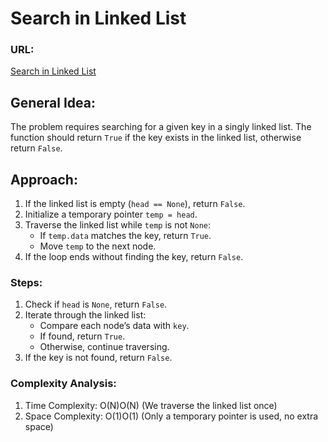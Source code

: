 # Search in Linked List

### URL:
[Search in Linked List](https://www.geeksforgeeks.org/problems/search-in-linked-list-1664434326/1?utm_source=youtube&utm_medium=collab_striver_ytdescription&utm_campaign=search-in-linked-list-1664434326)

## General Idea:

The problem requires searching for a given key in a singly linked list. The function should return `True` if the key exists in the linked list, otherwise return `False`.

## Approach:

1. If the linked list is empty (`head == None`), return `False`.
2. Initialize a temporary pointer `temp = head`.
3. Traverse the linked list while `temp` is not `None`:
   - If `temp.data` matches the key, return `True`.
   - Move `temp` to the next node.
4. If the loop ends without finding the key, return `False`.

### Steps:

1. Check if `head` is `None`, return `False`.
2. Iterate through the linked list:
   - Compare each node’s data with `key`.
   - If found, return `True`.
   - Otherwise, continue traversing.
3. If the key is not found, return `False`.

### Complexity Analysis:

1. Time Complexity: O(N)O(N) (We traverse the linked list once)
2. Space Complexity: O(1)O(1) (Only a temporary pointer is used, no extra space)